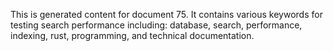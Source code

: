 This is generated content for document 75. It contains various keywords for testing search performance including: database, search, performance, indexing, rust, programming, and technical documentation.